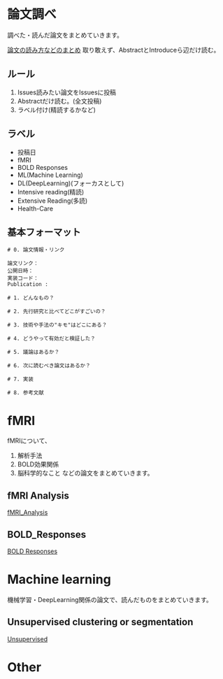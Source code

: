 # 論文調べ
調べた・読んだ論文をまとめていきます。

[論文の読み方などのまとめ](./how_to_read_summarize.md)
取り敢えず、AbstractとIntroduceら辺だけ読む。

## ルール
1. Issues読みたい論文をIssuesに投稿
2. Abstractだけ読む。(全文投稿)
3. ラベル付け(精読するかなど)

## ラベル
- 投稿日
- fMRI
- BOLD Responses
- ML(Machine Learning)
- DL(DeepLearning)(フォーカスとして)
- Intensive reading(精読)
- Extensive Reading(多読)
- Health-Care
## 基本フォーマット
```
# 0. 論文情報・リンク

論文リンク：
公開日時：
実装コード：
Publication : 

# 1. どんなもの？

# 2. 先行研究と比べてどこがすごいの？

# 3. 技術や手法の"キモ"はどこにある？

# 4. どうやって有効だと検証した？

# 5. 議論はあるか？

# 6. 次に読むべき論文はあるか？

# 7. 実装

# 8. 参考文献
```

# fMRI
fMRIについて、
1. 解析手法
2. BOLD効果関係
3. 脳科学的なこと
などの論文をまとめていきます。
## fMRI Analysis
[fMRI_Analysis](./fMRI_Analysis/fMRI_Analysis.md)
## BOLD_Responses
[BOLD Responses](./BOLD_Responses/BOLD_Responses.md)

# Machine learning
機械学習・DeepLearning関係の論文で、読んだものをまとめていきます。

## Unsupervised clustering or segmentation
[Unsupervised ](./Unsupervised/Unsupervised.md)

# Other
